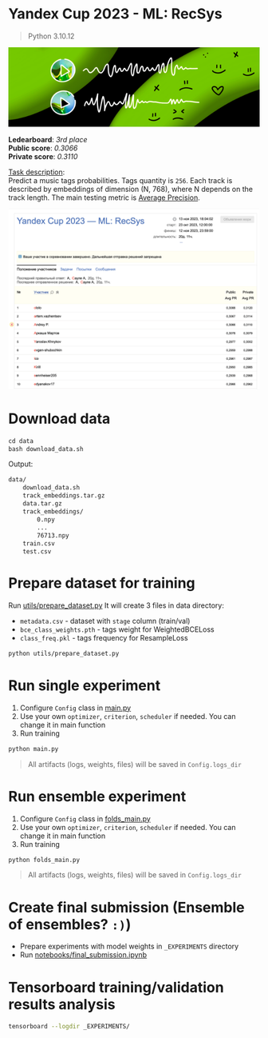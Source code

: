 # Yandex Cup 2023 - ML: RecSys
> Python 3.10.12

![yandex_recsys_logo](./assets/recsys_logo.png)

**Ledearboard**: *3rd place* \
**Public score**: *0.3066*	\
**Private score**: *0.3110*

[Task description](https://contest.yandex.com/contest/54251/problems/ ): \
Predict a music tags probabilities. Tags quantity is `256`.
Each track is described by embeddings of dimension (N, 768), where N depends on the track length.
The main testing metric is [Average Precision](https://scikit-learn.org/stable/modules/generated/sklearn.metrics.average_precision_score.html).

![yandex_recsys_logo](./assets/leaderboard.png)

# Download data 
```
cd data
bash download_data.sh
```
Output: 
```text
data/
    download_data.sh
    track_embeddings.tar.gz
    data.tar.gz
    track_embeddings/
        0.npy
        ...
        76713.npy
    train.csv
    test.csv
```

# Prepare dataset for training
Run [utils/prepare_dataset.py](utils/prepare_dataset.py)
It will create 3 files in data directory: 
- `metadata.csv`           - dataset with `stage` column (train/val)
- `bce_class_weights.pth`  - tags weight for WeightedBCELoss
- `class_freq.pkl`         - tags frequency for ResampleLoss
```bash
python utils/prepare_dataset.py
```

# Run single experiment
1. Configure `Config` class in [main.py](./main.py)
2. Use your own `optimizer`, `criterion`, `scheduler` if needed. You can change it in main function
3. Run training
```bash
python main.py
```

> All artifacts (logs, weights, files) will be saved in `Config.logs_dir`

# Run ensemble experiment
1. Configure `Config` class in [folds_main.py](./folds_main.py)
2. Use your own `optimizer`, `criterion`, `scheduler` if needed. You can change it in main function
3. Run training
```bash
python folds_main.py
```
> All artifacts (logs, weights, files) will be saved in `Config.logs_dir`

# Create final submission (Ensemble of ensembles? `:)`)
- Prepare experiments with model weights in `_EXPERIMENTS` directory
- Run [notebooks/final_submission.ipynb](notebooks/final_submission.ipynb)

# Tensorboard training/validation results analysis
```bash
tensorboard --logdir _EXPERIMENTS/
```
